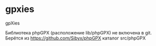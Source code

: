 # gpxies
gpXies

Библиотека phpGPX (расположение lib/phpGPX) не включена в git.
Берётся из https://github.com/Sibyx/phpGPX каталог src/phpGPX
